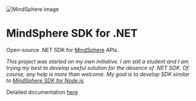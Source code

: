 ![MindSphere image](https://raw.githubusercontent.com/hroudaadam/mindsphere-sdk-dotnet/master/other/mdsp.png)
#  MindSphere SDK for .NET

Open-source .NET SDK for [MindSphere](https://siemens.mindsphere.io/) APIs.


*This project was started on my own initiative. I am still a student and I am trying my best to develop useful solution for the absence of .NET SDK. Of course, any help is more than welcome. My goal is to develop SDK similar to [MindSphere SDK for Node.js](https://developer.mindsphere.io/resources/mindsphere-sdk-node/index.html).*

Detailed documentation [here](https://github.com/hroudaadam/mindsphere-sdk-dotnet)